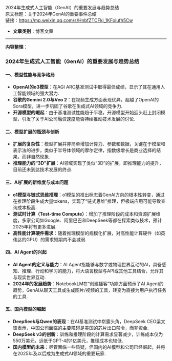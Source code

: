 2024年生成式人工智能（GenAI）的重要发展与趋势总结  
  原文标题：关于2024年GenAI的重要事件总结  
  链接：https://mp.weixin.qq.com/s/HnbfZTCFkj_1KFoiufh5Cw  

- **文章类别**：博客文章  

---

**内容整理**：

### 2024年生成式人工智能（GenAI）的重要发展与趋势总结

#### 一、模型性能与竞争格局
- **OpenAI的o3模型**：在AGI ARC基准测试中取得最佳成绩，显示了其在通用人工智能领域的强大潜力.
- **谷歌的Gemini 2.0与Veo 2**：在视频生成方面表现优异，超越了OpenAI的Sora模型，进一步巩固了谷歌在生成式AI领域的竞争力.
- **开源模型的崛起**：由于基准测试性能趋于平稳，开源模型开始迎头赶上封闭模型，引发了关于AI公司融资速度能否持续推动技术发展的讨论.

#### 二、模型扩展的瓶颈与创新
- **扩展的复杂性**：模型扩展并非简单增加计算力、参数和数据，关键在于模型和表示法的进步，类似于半导体领域的摩尔定律，指数级增长是商业选择的结果，而非自然现象.
- **推理能力的“3D”扩展**：AI领域实现了类似“3D”的扩展，即推理能力的提升，目前还未到达技术发展的终点.

#### 三、AI扩展的新维度与成本问题
- **o1模型与链式思维推理**：o1模型的推出标志着GenAI方向的根本性转变，通过在推理阶段生成大量tokens，实现了“链式思维”推理，但极端应用可能导致查询成本极高.
- **测试时计算（Test-time Compute）**：增加了推理阶段的成本和资源扩展维度，多家公司如Google、阿里巴巴和DeepSeek等都在探索类似技术，预计2025年将有更多进展.
- **高性能计算硬件需求**：随着推理模型的规模化扩展，对高性能计算硬件（如英伟达的GPU）的需求短期内不会减弱.

#### 四、AI Agent的兴起
- **AI Agent的定义与能力**：AI Agent指能够与数字或物理世界互动的AI，具备感知、推理、行动和学习的能力，将大语言模型与API或其他工具结合，允许其与现实世界互动.
- **2024年的发展趋势**：NotebookLM在“创建播客”功能方面预示了AI Agent的趋势，GenAI从聊天工具或生成图片/视频的工具，转变为直接为用户执行任务的工具.

#### 五、国内模型的崛起
- **DeepSeek与Qwen的表现**：在AI基准测试中崭露头角，DeepSeek CEO梁文锋表示，中国公司面临的主要障碍是美国的芯片出口禁令，而非资金.
- **DeepSeek v3的创新**：训练和推理阶段的计算需求显著减少，训练成本仅为550万美元，远低于GPT-4的1亿美元，推理成本也较低.
- **国内模型的未来**：尽管面临一些质疑，但国内的AI模型和公司已经崛起，并将在2025年及以后成为生成式AI领域的重要玩家.